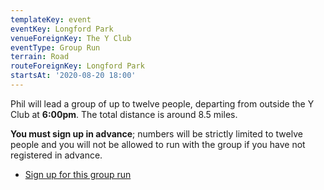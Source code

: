 ```yaml
---
templateKey: event
eventKey: Longford Park
venueForeignKey: The Y Club
eventType: Group Run
terrain: Road
routeForeignKey: Longford Park
startsAt: '2020-08-20 18:00'
---
```

Phil will lead a group of up to twelve people, departing from outside the Y Club
at **6:00pm**. The total distance is around 8.5 miles.

**You must sign up in advance**; numbers will be strictly limited to twelve people 
and you will not be allowed to run with the group if you have not registered in 
advance.

* [Sign up for this group run](https://doodle.com/poll/vc3cpc7dvccbppys)
